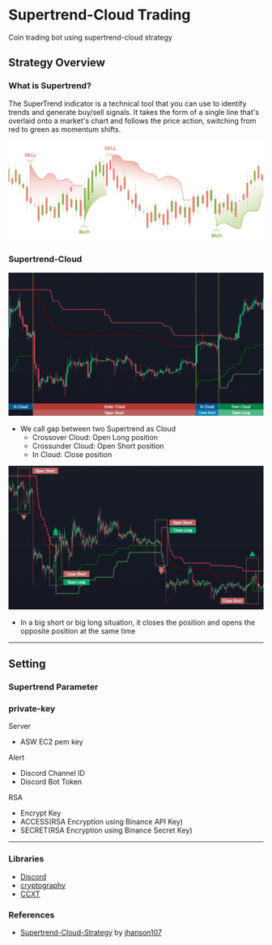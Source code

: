 # Supertrend-Cloud Trading
Coin trading bot using supertrend-cloud strategy

## Strategy Overview
### What is Supertrend?
The SuperTrend indicator is a technical tool that you can use to identify trends and generate buy/sell signals. It takes the form of a single line that's overlaid onto a market's chart and follows the price action, switching from red to green as momentum shifts.

![](img/supertrend.png?raw=true)

### Supertrend-Cloud
![](img/supertrend_cloud_example.jpeg?raw=true)

- We call gap between two Supertrend as Cloud
  - Crossover Cloud: Open Long position
  - Crossunder Cloud: Open Short position
  - In Cloud: Close position

![](img/position_example.jpeg?raw=true)
- In a big short or big long situation, it closes the position and opens the opposite position at the same time

- - -

## Setting
### Supertrend Parameter

### private-key
Server
- ASW EC2 pem key  

Alert
- Discord Channel ID
- Discord Bot Token

RSA
- Encrypt Key
- ACCESS(RSA Encryption using Binance API Key)
- SECRET(RSA Encryption using Binance Secret Key)

- - -

### Libraries
- [Discord](https://discordpy.readthedocs.io/en/stable/)
- [cryptography]()
- [CCXT](https://github.com/ccxt/ccxt)

### References
- [Supertrend-Cloud-Strategy](https://kr.tradingview.com/script/sO5mkXTE-SuperTrend-Cloud-Strategy/) by [jhanson107](https://kr.tradingview.com/u/jhanson107/)